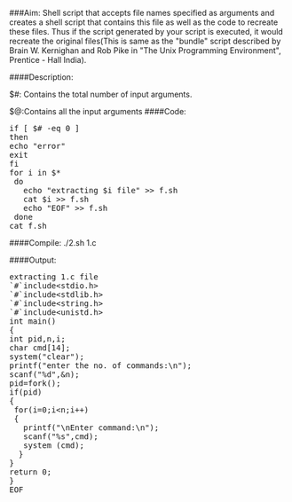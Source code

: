 ###Aim:
Shell script that accepts file names specified as arguments and creates a shell script that contains this file as well as the code to recreate these files. Thus if the script generated by your script is executed, it would recreate the original files(This is same as the "bundle" script described by Brain W. Kernighan and Rob Pike in "The Unix Programming Environment", Prentice - Hall India).

####Description:
<p> $#: Contains the total number of input arguments.</p>
<p>$@:Contains all the input arguments
####Code:
<pre>if [ $# -eq 0 ]
then
echo "error"
exit
fi
for i in $*
 do 
   echo "extracting $i file" >> f.sh
   cat $i >> f.sh
   echo "EOF" >> f.sh
 done
cat f.sh 
</pre>
####Compile: ./2.sh 1.c

####Output:
<pre>extracting 1.c file
`#`include&lt;stdio.h>
`#`include&lt;stdlib.h>
`#`include&lt;string.h>
`#`include&lt;unistd.h>
int main()
{
int pid,n,i;
char cmd[14];
system("clear");
printf("enter the no. of commands:\n");
scanf("%d",&n);
pid=fork();
if(pid)
{
 for(i=0;i&lt;n;i++)
 {
   printf("\nEnter command:\n");
   scanf("%s",cmd);
   system (cmd);
  }
}
return 0;
}
EOF
</pre>